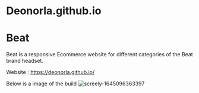 # Deonorla.github.io

# Beat

Beat is a responsive Ecommerce website for different categories of the  Beat brand headset.

Website : https://deonorla.github.io/

Below is a image of the build
![screely-1645096363397](https://user-images.githubusercontent.com/91434033/154470299-2502657b-0354-43c8-8f3c-cd5df0c9663a.png)

